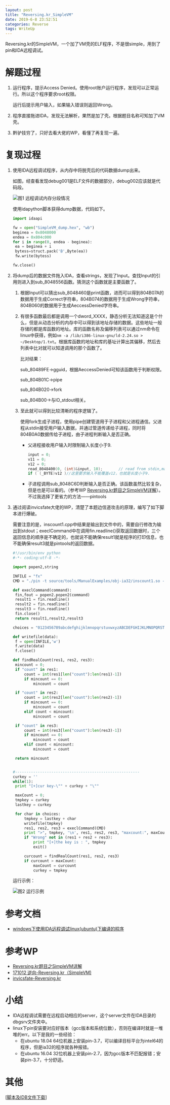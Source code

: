 ```yaml
---
layout: post
title: "Reversing.kr_SimpleVM"
date: 2019-6-8 23:52:51
categories: Reverse
tags: WriteUp
---
```


Reversing.kr的SimpleVM，一个加了VM壳的ELF程序，不是很simple，用到了pin和IDA远程调试。


# 解题过程

1. 运行程序，提示Access Denied。使用root账户运行程序，发现可以正常运行。所以这个程序要求root权限。

   运行后提示用户输入，如果输入错误则返回Wrong。

2. 程序直接拖进IDA，发现无法解析，果然是加了壳。根据题目名称可知加了VM壳。

3. 黔驴技穷了，只好去看大佬的WP，看懂了再复现一遍。

# 复现过程

1. 使用IDA远程调试程序，从内存中将脱壳后的代码数据dump出来。

   如图，经查看发现debug001是ELF文件的数据部分，debug002应该就是代码段。

   ![图1 远程调试内存分段情况](https://chrishuppor.github.io/image/Snipaste_2019-06-08_22-55-42.PNG)

   使用idapython脚本获得dump数据，代码如下。

   ```python
   import idaapi
   
   fw = open("SimpleVM_dump.hex", "wb")
   beginea = 0x8048000
   endea = 0x804c000
   for i in range(0, endea - beginea):
   	ea = beginea + i
   	bytess=struct.pack('B',Byte(ea))
   	fw.write(bytess)
   
   fw.close()
   ```

2. 将dump后的数据文件拖入IDA，查看strings，发现了Input。查找Input的引用则进入到sub_8048556函数。猜测这个函数就是主要函数了。

   1. 根据Input可以猜出sub_8048460是print函数，进而可以得到804B07A的数据用于生成Correct字符串，804B074的数据用于生成Wrong字符串，804B060的数据用于生成AeccessDenied字符串。

   2. 有很多函数最后都是调用一个dword_XXXX，静态分析无法知道这是个什么，但是从动态分析的内存中可以得到该地址存储的数据。这些地址一般存储的都是库函数的地址。库的函数名称及偏移列表可以通过nm命令在linux中获得，例如```nm -a /lib/i386-linux-gnu/ld-2.24.so > ~/Desktop/1.txt```。根据库函数的地址和库的基址计算出其偏移，然后去列表中比对就可以知道调用的那个函数了。

      比对结果：

      sub_80489FE->gguid，根据AeccessDenied可知该函数用于判断权限。

      sub_804B01C->pipe

      sub_804B020->fork

      sub_804B00->与IO_stdout相关。

   3. 至此就可以得到比较清晰的程序逻辑了。

      使用fork生成子进程，使用pipe创建管道用于子进程和父进程通信。父进程从stdin接受用户输入数据，并通过管道传递给子进程，同时将804B0A0数据传给子进程，由子进程判断输入是否正确。

      * 父进程接收用户输入时限制输入长度小于9.

        ```c
        input = 0;
        v11 = 0;
        v12 = 0;
        read_8048400(0, (int)&input, 10);       // read from stdin,maxbytes is 10
        if ( (_BYTE)v12 )//这里要求输入不能覆盖v12，也就是长度小于9.
        ```

      * 子进程调用sub_8048C6D判断输入是否正确。该函数虽然比较复杂，但是也是可以看的。（参考WP [Reversing.kr题目之SimpleVM详解](https://www.freebuf.com/news/164664.html)）。不过我选择了更省力的方法——pintools

3. 通过阅读invicsfate大佬的WP，清楚了本题边信道攻击的原理，编写了如下脚本进行爆破。

   需要注意的是，inscount1.cpp中结果是输出到文件中的，需要自行修改为输出到stdout；execlCommand中在调用fin.readline()获取返回数据时，三个返回信息的顺序是不确定的，也就说不能确保result1就是程序的打印信息，也不能确保result3就是pintools的返回数据。

   ```python
   #!/usr/bin/env python
   #-*- coding:utf-8 -*-
   
   import popen2,string
   
   INFILE = "fx"
   CMD = "./pin -t source/tools/ManualExamples/obj-ia32/inscount1.so -- ./SimpleVM <" + INFILE
   
   def execlCommand(command):
   	fin,fout = popen2.popen2(command)
   	result1 = fin.readline()
   	result2 = fin.readline()
   	result3 = fin.readline()
   	fin.close()
   	return result1,result2,result3
   
   choices = "0123456789abcdefghijklmnopqrstuvwxyzABCDEFGHIJKLMNOPQRSTUVWXYZ!#$%&'()*+,-./:;<=>?@[\]^_`{|}~"
   
   def writefile(data):
   	f = open(INFILE,'w')
   	f.write(data)
   	f.close()
   
   def findRealCount(res1, res2, res3):
   	mincount = 0;
   	if "count" in res1:
   		count = int(res1[len("count"):len(res1)-1])
   		if mincount == 0:
   			mincount = count
   
   	if "count" in res2:
   		count = int(res2[len("count"):len(res2)-1])
   		if mincount == 0:
   			mincount = count
   		elif count < mincount:
   			mincount = count
   
   	if "count" in res3:
   		count = int(res3[len("count"):len(res3)-1])
   		if mincount == 0:
   			mincount = count
   		elif count < mincount:
   			mincount = count
   
   	return mincount
   
   
   #-------------------------------------------------------
   curkey = ''
   while(1):
   	print "[+]cur key-\"" + curkey + "\""
   
   	maxCount = 0;
   	tmpkey = curkey
   	lastkey = curkey
   
   	for char in choices:
   		tmpkey = lastkey + char
   		writefile(tmpkey)
   		res1, res2, res3 = execlCommand(CMD)
   		print ">", tmpkey, '\n', res1, res2, res3, "maxcount:", maxCount, "\n"
   		if "Wrong" not in (res1 + res2 + res3):
   			print "[+]the key is : ", tmpkey
   			exit()
   
   		curcount = findRealCount(res1, res2, res3)
   		if curcount > maxCount:
   			maxCount = curcount
   			curkey = tmpkey
   ```

   运行示例：

   ![图2 运行示例](https://chrishuppor.github.io/image/Snipaste_2019-06-08_23-38-07.PNG)

# 参考文档

* [windows下使用IDA远程调试linux(ubuntu)下编译的程序](https://blog.csdn.net/lacoucou/article/details/71079552)

# 参考WP

* [Reversing.kr题目之SimpleVM详解](https://www.freebuf.com/news/164664.html)
* [171012 逆向-Reversing.kr（SimpleVM)](https://blog.csdn.net/whklhhhh/article/details/78221365)
* [invicsfate-Reversing.kr](http://invicsfate.cc/2017/09/18/reversing-kr/?nsukey=7EFkQUzSz2nFYRDmRCeolHMtQnmzZBoGYHUU50QI7Bc0xMkHYUIBvpOYNYXJDfrzX4pfToRQKC0iR9Vuzb0y42tJYAvOAmpKODlZ82UZKKYrY639VbLrXMa69bX2Ycyb%2FNlQkylQ23gn2rpzL2wTMyn0lEwegX2xrByI4fkkIwv9u3aZsbMgcRC2D9XNX1iPdo5DrhoVlI%2BFbh9S9xCs0A%3D%3D)

# 小结

* IDA远程调试需要在远程启动相应的server，这个server文件在IDA目录的dbgsrv文件夹中。
* linux下pin安装要对应好版本（gcc版本和系统位数），否则在编译时就是一堆堆的err。以下是我的一些经验：
  * 在ubuntu 18.04 64位机器上安装pin-3.7，可以编译目标平台为intel64的程序，但是ia32的程序就各种报错。
  * 在ubuntu 16.04 32位机器上安装pin-2.7，因为gcc版本不匹配报错；安装pin-3.7，十分舒适。

# 其他

[[脚本及IDB文件下载](https://github.com/chrishuppor/attachToBlog/tree/master/SimpleVM.idb)]